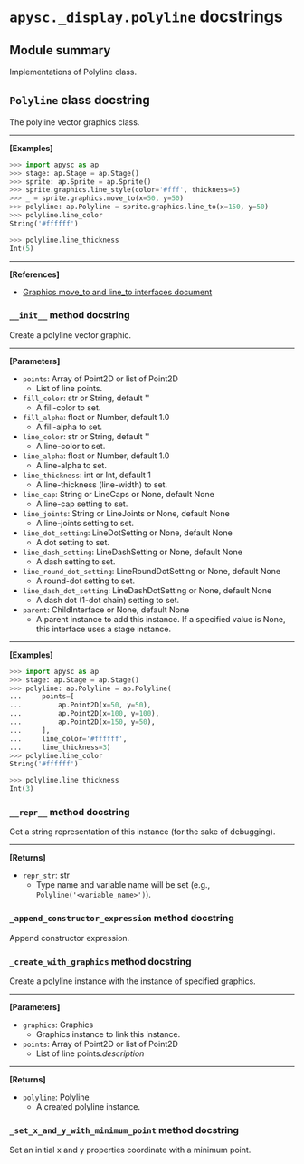 # `apysc._display.polyline` docstrings

## Module summary

Implementations of Polyline class.

## `Polyline` class docstring

The polyline vector graphics class.<hr>

**[Examples]**

```py
>>> import apysc as ap
>>> stage: ap.Stage = ap.Stage()
>>> sprite: ap.Sprite = ap.Sprite()
>>> sprite.graphics.line_style(color='#fff', thickness=5)
>>> _ = sprite.graphics.move_to(x=50, y=50)
>>> polyline: ap.Polyline = sprite.graphics.line_to(x=150, y=50)
>>> polyline.line_color
String('#ffffff')

>>> polyline.line_thickness
Int(5)
```

<hr>

**[References]**

- [Graphics move_to and line_to interfaces document](https://simon-ritchie.github.io/apysc/en/graphics_move_to_and_line_to.html)

### `__init__` method docstring

Create a polyline vector graphic.<hr>

**[Parameters]**

- `points`: Array of Point2D or list of Point2D
  - List of line points.
- `fill_color`: str or String, default ''
  - A fill-color to set.
- `fill_alpha`: float or Number, default 1.0
  - A fill-alpha to set.
- `line_color`: str or String, default ''
  - A line-color to set.
- `line_alpha`: float or Number, default 1.0
  - A line-alpha to set.
- `line_thickness`: int or Int, default 1
  - A line-thickness (line-width) to set.
- `line_cap`: String or LineCaps or None, default None
  - A line-cap setting to set.
- `line_joints`: String or LineJoints or None, default None
  - A line-joints setting to set.
- `line_dot_setting`: LineDotSetting or None, default None
  - A dot setting to set.
- `line_dash_setting`: LineDashSetting or None, default None
  - A dash setting to set.
- `line_round_dot_setting`: LineRoundDotSetting or None, default None
  - A round-dot setting to set.
- `line_dash_dot_setting`: LineDashDotSetting or None, default None
  - A dash dot (1-dot chain) setting to set.
- `parent`: ChildInterface or None, default None
  - A parent instance to add this instance. If a specified value is None, this interface uses a stage instance.

<hr>

**[Examples]**

```py
>>> import apysc as ap
>>> stage: ap.Stage = ap.Stage()
>>> polyline: ap.Polyline = ap.Polyline(
...     points=[
...         ap.Point2D(x=50, y=50),
...         ap.Point2D(x=100, y=100),
...         ap.Point2D(x=150, y=50),
...     ],
...     line_color='#ffffff',
...     line_thickness=3)
>>> polyline.line_color
String('#ffffff')

>>> polyline.line_thickness
Int(3)
```

### `__repr__` method docstring

Get a string representation of this instance (for the sake of debugging).<hr>

**[Returns]**

- `repr_str`: str
  - Type name and variable name will be set (e.g., `Polyline('<variable_name>')`).

### `_append_constructor_expression` method docstring

Append constructor expression.

### `_create_with_graphics` method docstring

Create a polyline instance with the instance of specified graphics.<hr>

**[Parameters]**

- `graphics`: Graphics
  - Graphics instance to link this instance.
- `points`: Array of Point2D or list of Point2D
  - List of line points._description_

<hr>

**[Returns]**

- `polyline`: Polyline
  - A created polyline instance.

### `_set_x_and_y_with_minimum_point` method docstring

Set an initial x and y properties coordinate with a minimum point.
